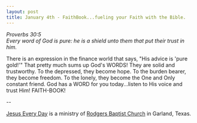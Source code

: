 ```yaml
---
layout: post
title: January 4th - FaithBook...fueling your Faith with the Bible.
---
```


_Proverbs 30:5  
Every word of God is pure: he is a shield unto them that put their
trust in him._

There is an expression in the finance world that says, "His advice
is 'pure gold!'" That pretty much sums up God's WORDS! They are solid
and trustworthy. To the depressed, they become hope. To the burden
bearer, they become freedom. To the lonely, they become the One and
Only constant friend. God has a WORD for you today...listen to His
voice and trust Him! FAITH-BOOK!

 --

<a href=http://jesuseveryday.net>Jesus Every Day</a> is a ministry of <a href=http://rodgersbaptist.net>Rodgers Baptist Church</a> in Garland, Texas.
